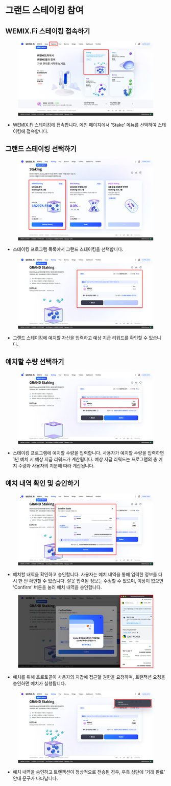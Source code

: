 # 그랜드 스테이킹 참여

## WEMIX.Fi 스테이킹 접속하기

<figure><img src="../../.gitbook/assets/guide_stake_8.png" alt=""><figcaption></figcaption></figure>

* WEMIX.Fi 스테이킹에 접속합니다. 메인 페이지에서 'Stake' 메뉴를 선택하여 스테이킹에 접속합니다.

## 그랜드 스테이킹 선택하기

<figure><img src="../../.gitbook/assets/guide_stake_2.png" alt=""><figcaption></figcaption></figure>

* 스테이킹 프로그램 목록에서 그랜드 스테이킹을 선택합니다.

<figure><img src="../../.gitbook/assets/guide_stake_3.png" alt=""><figcaption></figcaption></figure>

* 그랜드 스테이킹에 예치할 자산을 입력하고 예상 지급 리워드를 확인할 수 있습니다.

## 예치할 수량 선택하기

<figure><img src="../../.gitbook/assets/guide_stake_4.png" alt=""><figcaption></figcaption></figure>

* 스테이킹 프로그램에 예치할 수량을 입력합니다. 사용자가 예치할 수량을 입력하면 1년 예치 시 예상 지급 리워드가 계산됩니다. 예상 지급 리워드는 프로그램의 총 예치 수량과 사용자의 지분에 따라 계산됩니다.

## 예치 내역 확인 및 승인하기

<figure><img src="../../.gitbook/assets/guide_stake_5.png" alt=""><figcaption></figcaption></figure>

* 예치할 내역을 확인하고 승인합니다. 사용자는 예치 내역을 통해 입력한 정보를 다시 한 번 확인할 수 있습니다. 잘못 입력된 정보는 수정할 수 있으며, 이상이 없으면 'Confirm' 버튼을 눌러 예치 내역을 승인합니다.

<figure><img src="../../.gitbook/assets/guide_stake_6.png" alt=""><figcaption></figcaption></figure>

* 예치를 위해 프로토콜이 사용자의 지갑에 접근할 권한을 요청하며, 트랜잭션 요청을 승인하면 예치가 실행됩니다.

<figure><img src="../../.gitbook/assets/guide_stake_7.png" alt=""><figcaption></figcaption></figure>

* 예치 내역을 승인하고 트랜잭션이 정상적으로 전송된 경우, 우측 상단에 '거래 완료' 안내 문구가 나타납니다.
